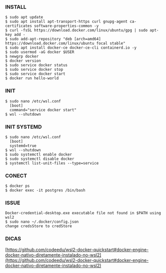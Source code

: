 ### INSTALL
```text
$ sudo apt update
$ sudo apt install apt-transport-https curl gnupg-agent ca-certificates software-properties-common -y
$ curl -fsSL https://download.docker.com/linux/ubuntu/gpg | sudo apt-key add -
$ sudo add-apt-repository "deb [arch=amd64] https://download.docker.com/linux/ubuntu focal stable"
$ sudo apt install docker-ce docker-ce-cli containerd.io -y
$ sudo usermod -aG docker $USER
$ newgrp docker
$ docker version
$ sudo service docker status
$ sudo service docker stop
$ sudo service docker start
$ docker run hello-world
```
### INIT
```text
$ sudo nano /etc/wsl.conf
  [boot]
  command="service docker start"
$ wsl --shutdown
```
### INIT SYSTEMD
```text
$ sudo nano /etc/wsl.conf
  [boot]
  systemd=true
$ wsl --shutdown
$ sudo systemctl enable docker
$ sudo systemctl disable docker
$ systemctl list-unit-files --type=service
```
### CONECT
```text
$ docker ps
$ docker exec -it postgres /bin/bash
```
### ISSUE
```text
Docker-credential-desktop.exe executable file not found in $PATH using wsl2
$ sudo nano ~/.docker/config.json
change credsStore to credStore
```
### DICAS
[https://github.com/codeedu/wsl2-docker-quickstart#docker-engine-docker-nativo-diretamente-instalado-no-wsl2](https://github.com/codeedu/wsl2-docker-quickstart#docker-engine-docker-nativo-diretamente-instalado-no-wsl2)

